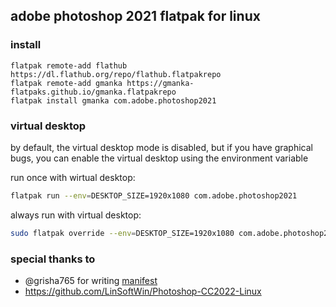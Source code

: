 ## adobe photoshop 2021 flatpak for linux

### install

```shell
flatpak remote-add flathub https://dl.flathub.org/repo/flathub.flatpakrepo
flatpak remote-add gmanka https://gmanka-flatpaks.github.io/gmanka.flatpakrepo
flatpak install gmanka com.adobe.photoshop2021
```

### virtual desktop

by default, the virtual desktop mode is disabled, but if you have graphical bugs, you can enable the virtual desktop using the environment variable

run once with wirtual desktop:

```bash
flatpak run --env=DESKTOP_SIZE=1920x1080 com.adobe.photoshop2021
```

always run with virtual desktop:

```bash
sudo flatpak override --env=DESKTOP_SIZE=1920x1080 com.adobe.photoshop2021
```

### special thanks to

- @grisha765 for writing [manifest](https://github.com/grisha765/my_flatpak_repo/tree/main/io.github.grisha765.Photoshop)
- https://github.com/LinSoftWin/Photoshop-CC2022-Linux


